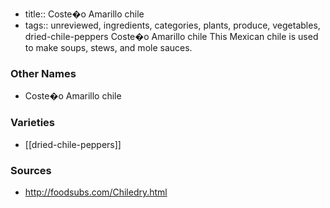 - title:: Coste�o Amarillo chile
- tags:: unreviewed, ingredients, categories, plants, produce, vegetables, dried-chile-peppers
Coste�o Amarillo chile This Mexican chile is used to make soups, stews, and mole sauces.

### Other Names

* Coste�o Amarillo chile

### Varieties

* [[dried-chile-peppers]]

### Sources
* http://foodsubs.com/Chiledry.html
